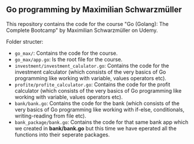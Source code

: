 ## Go programming by Maximilian Schwarzmüller

This repository contains the code for the course "Go (Golang): The Complete Bootcamp" by Maximilian Schwarzmüller on Udemy.

Folder structer:
- `go_max/`: Contains the code for the course.
- `go_max/app.go`: Is the root file for the course.
- `investment/investment_calulator.go`: Contains the code for the investment calculator (which consists of the very basics of Go programming like working with variable, values operators etc).
- `profite/profite_calculator.go`: Contains the code for the profit calculator (which consists of the very basics of Go programming like working with variable, values operators etc).
- `bank/bank.go`: Contains the code for the bank (which consists of the very basics of Go programming like working with if-else, conditionals, writing-reading from file etc).
- `bank_package/bank.go`: Contains the code for that same bank app which we created in **bank/bank.go** but this
time we have eperated all the functions into their seperate packages.